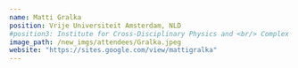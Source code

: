 ```yaml
---
name: Matti Gralka
position: Vrije Universiteit Amsterdam, NLD
#position3: Institute for Cross-Disciplinary Physics and <br/> Complex Systems
image_path: /new_imgs/attendees/Gralka.jpeg
website: "https://sites.google.com/view/mattigralka"
---
```

